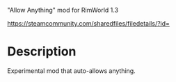 "Allow Anything" mod for RimWorld 1.3

https://steamcommunity.com/sharedfiles/filedetails/?id=

# Description
Experimental mod that auto-allows anything.
